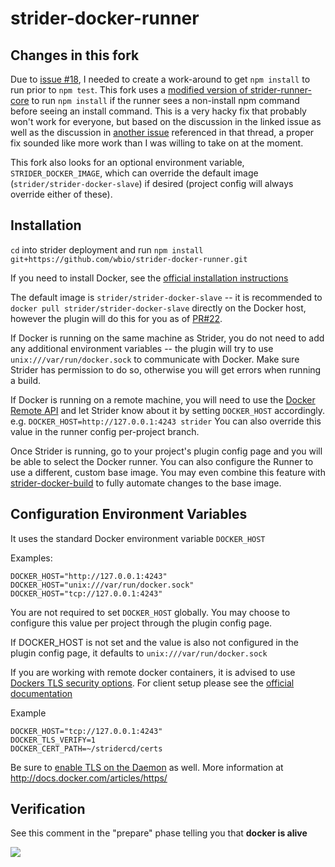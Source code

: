 strider-docker-runner
=====================

## Changes in this fork
Due to [issue #18](https://github.com/Strider-CD/strider-docker-runner/issues/18), I needed to create a work-around to get `npm install` to run prior to `npm test`. This fork uses a [modified version of strider-runner-core](https://github.com/wbio/strider-runner-core) to run `npm install` if the runner sees a non-install npm command before seeing an install command. This is a very hacky fix that probably won't work for everyone, but based on the discussion in the linked issue as well as the discussion in [another issue](https://github.com/Strider-CD/strider-heroku/issues/4#issuecomment-54719228) referenced in that thread, a proper fix sounded like more work than I was willing to take on at the moment.

This fork also looks for an optional environment variable, `STRIDER_DOCKER_IMAGE`, which can override the default image (`strider/strider-docker-slave`) if desired (project config will always override either of these).

## Installation

`cd` into strider deployment and run `npm install git+https://github.com/wbio/strider-docker-runner.git`

If you need to install Docker, see the [official installation instructions](https://docs.docker.com/installation/)

The default image is `strider/strider-docker-slave` -- it is recommended to `docker pull strider/strider-docker-slave` directly on the Docker host, however the plugin will do this for you as of [PR#22](https://github.com/Strider-CD/strider-docker-runner/pull/22).

If Docker is running on the same machine as Strider, you do not need to add any additional environment variables -- the plugin will try to use `unix:///var/run/docker.sock` to communicate with Docker. Make sure Strider has permission to do so, otherwise you will get errors when running a build.

If Docker is running on a remote machine, you will need to use the [Docker Remote API](https://docs.docker.com/reference/api/docker_remote_api/) and let Strider know about it by setting `DOCKER_HOST` accordingly. e.g. `DOCKER_HOST=http://127.0.0.1:4243 strider` You can also override this value in the runner config per-project branch.

Once Strider is running, go to your project's plugin config page and you will be able to select the Docker runner. You can also configure the Runner to use a different, custom base image. You may even combine this feature with [strider-docker-build](https://github.com/Strider-CD/strider-docker-build) to fully automate changes to the base image.

## Configuration Environment Variables

It uses the standard Docker environment variable `DOCKER_HOST`

Examples:

```
DOCKER_HOST="http://127.0.0.1:4243"
DOCKER_HOST="unix:///var/run/docker.sock"
DOCKER_HOST="tcp://127.0.0.1:4243"
```

You are not required to set `DOCKER_HOST` globally. You may choose to configure this value per project through the plugin config page.

If DOCKER_HOST is not set and the value is also not configured in the plugin config page, it defaults to `unix:///var/run/docker.sock`

If you are working with remote docker containers, it is advised to use [Dockers TLS security options](http://docs.docker.com/articles/https/). For client setup please see the [official documentation](http://docs.docker.com/articles/https/#client-modes)

Example
```
DOCKER_HOST="tcp://127.0.0.1:4243"
DOCKER_TLS_VERIFY=1
DOCKER_CERT_PATH=~/stridercd/certs
```
Be sure to [enable TLS on the Daemon](http://docs.docker.com/articles/https/#daemon-modes) as well. More information at http://docs.docker.com/articles/https/

## Verification

See this comment in the "prepare" phase telling you that **docker is alive**

![](https://cloud.githubusercontent.com/assets/112170/3838066/871cff0c-1dfc-11e4-9fce-430447bafffa.png)
